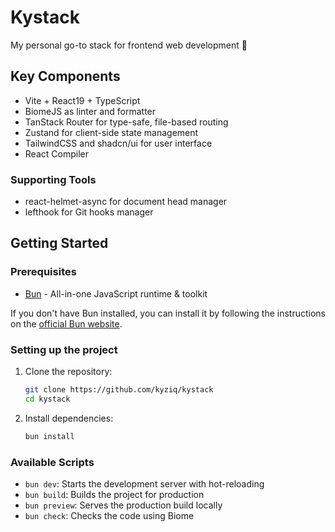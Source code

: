 # Kystack

My personal go-to stack for frontend web development 🫡

## Key Components

- Vite + React19 + TypeScript
- BiomeJS as linter and formatter
- TanStack Router for type-safe, file-based routing
- Zustand for client-side state management
- TailwindCSS and shadcn/ui for user interface
- React Compiler

### Supporting Tools

- react-helmet-async for document head manager
- lefthook for Git hooks manager

## Getting Started

### Prerequisites

- [Bun](https://bun.sh/) - All-in-one JavaScript runtime & toolkit

If you don't have Bun installed, you can install it by following the instructions on the [official Bun website](https://bun.sh/docs/installation).

### Setting up the project

1. Clone the repository:
   ```bash
   git clone https://github.com/kyziq/kystack
   cd kystack
   ```
2. Install dependencies:
   ```bash
   bun install
   ```

### Available Scripts

- `bun dev`: Starts the development server with hot-reloading
- `bun build`: Builds the project for production
- `bun preview`: Serves the production build locally
- `bun check`: Checks the code using Biome